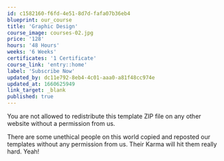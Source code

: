 ```yaml
---
id: c1582160-f6fd-4e51-8d7d-fafa07b36eb4
blueprint: our_course
title: 'Graphic Design'
course_image: courses-02.jpg
price: '128'
hours: '48 Hours'
weeks: '6 Weeks'
certificates: '1 Certificate'
course_link: 'entry::home'
label: 'Subscribe Now'
updated_by: dc11e792-8eb4-4c01-aaa0-a81f48cc974e
updated_at: 1660625949
link_target: _blank
published: true
---
```

You are not allowed to redistribute this template ZIP file on any other website without a permission from us. 

There are some unethical people on this world copied and reposted our templates without any permission from us. Their Karma will hit them really hard. Yeah!